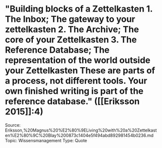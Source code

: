 # "Building blocks of a Zettelkasten 1. The Inbox; The gateway to your zettelkasten 2. The Archive; The core of your Zettelkasten 3. The Reference Database; The representation of the world outside your Zettelkasten These are parts of a process, not different tools. Your own finished writing is part of the reference database." ([[Eriksson 2015]]:4)

Source: Eriksson,%20Magnus%20%E2%80%9ELiving%20with%20a%20Zettelkasten%E2%80%9C%20Blay%200873c1404e5f494abd892981454b0236.md
Topic: Wissensmanagement
Type: Quote